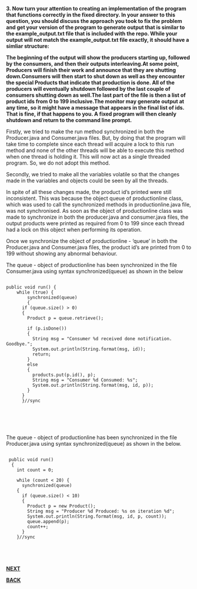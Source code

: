 <p><b>3. Now turn your attention to creating an implementation of the program that functions correctly in the fixed directory. In your answer to this question, you should discuss the approach you took to fix the problem and get your version of the program to generate output that is similar to the example_output.txt file that is included with the repo. While your output will not match the example_output.txt file exactly, it should have a simliar structure:</b></p>

<p><b>The beginning of the output will show the producers starting up, followed by the consumers, and then their outputs interleaving.At some point, Producers will finish their work and announce that they are shutting down.Consumers will then start to shut down as well as they encounter the special Products that indicate that production is done. All of the producers will eventually shutdown followed by the last couple of consumers shutting down as well.The last part of the file is then a list of product ids from 0 to 199 inclusive.The monitor may generate output at any time, so it might have a message that appears in the final list of ids. That is fine, if that happens to you. A fixed program will then cleanly shutdown and return to the command line prompt.</b></p>

<p>Firstly, we tried to make the run method synchronized in both the Producer.java and Consumer.java files. But, by doing that the program will take time to complete since each thread will acquire a lock to this run method and none of the other threads will be able to execute this method when one thread is holding it. This will now act as a single threaded program. So, we do not adopt this method.</p>

<p>Secondly, we tried to make all the variables volatile so that the changes made in the variables and objects could be seen by all the threads.</p>

<p>In spite of all these changes made, the product id’s printed were still inconsistent. This was because the object queue of productionline class, which was used to call the synchronized methods in productionline.java file, was not synchronised. As soon as the object of productionline class was made to synchronize in both the producer.java and consumer.java files, the output products were printed as required from 0 to 199 since each thread had a lock on this object when performing its operation. </p>
 
<p>Once we synchronize the object of productionline - ‘queue’ in both the Producer.java and Consumer.java files, the product id’s are printed from 0 to 199 without showing any abnormal behaviour.</p>

<p>The queue - object of productionline has been synchronized in the file Consumer.java using syntax synchronized(queue) as shown in the below </p>

<pre>
<code>
public void run() {
    while (true) {
		synchronized(queue)
		{
      if (queue.size() > 0) 
	  {
        Product p = queue.retrieve();
		
		if (p.isDone()) 
		{
          String msg = "Consumer %d received done notification. Goodbye.";
          System.out.println(String.format(msg, id));
          return;
        } 
		else 
		{
          products.put(p.id(), p);
          String msg = "Consumer %d Consumed: %s";
          System.out.println(String.format(msg, id, p));
        }
      }
	  }//sync
	

</pre>
</code>

 
<p>The queue - object of productionline has been synchronized in the file Producer.java using syntax synchronized(queue) as shown in the below.</p>


<pre>
<code>
 public void run() 
  {
    int count = 0;
	
	while (count < 20) {
      synchronized(queue)
	{
	  if (queue.size() < 10) 
	  {
        Product p = new Product();
        String msg = "Producer %d Produced: %s on iteration %d";
        System.out.println(String.format(msg, id, p, count));
        queue.append(p);
        count++;
      }
    }//sync

</pre>
</code>

[**NEXT**](https://github.com/hariniiyer/HW3_CSCI5828/blob/master/4.md)

[**BACK**](https://github.com/hariniiyer/HW3_CSCI5828/blob/master/q2.md)
